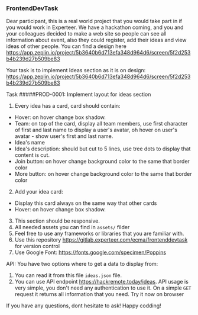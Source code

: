 ### FrontendDevTask

Dear participant,
this is a real world project that you would take part in if you would work in Experteer.
We have a hackathon coming, and you and your colleagues decided to make a web site so people can see all information 
about event, also they could register, add their ideas and view ideas of other people.
You can find a design here https://app.zeplin.io/project/5b3640b6d713efa348d964d6/screen/5f2d253b4b239d27b509be83

Your task is to implement Ideas section as it is on design: 
https://app.zeplin.io/project/5b3640b6d713efa348d964d6/screen/5f2d253b4b239d27b509be83

Task
#####PROD-0001: Implement layout for ideas section
1. Every idea has a card, card should contain: 
 - Hover: on hover change box shadow.
 - Team: on top of the card, display all team members,
 use first character of first and last name to display a user\'s avatar,
 oh hover on user\'s avatar - show user\'s first and last name.
 - Idea\'s name
 - Idea\'s description: should but cut to 5 lines, use tree dots to display that content is cut.
 - Join button: on hover change background color to the same that border color
 - More button: on hover change background color to the same that border color
2. Add your idea card:
 - Display this card always on the same way that other cards
 - Hover: on hover change box shadow.
3. This section should be responsive.
4. All needed assets you can find in `assets/` filder
5. Feel free to use any frameworks or libraries that you are familiar with.
6. Use this repository https://gitlab.experteer.com/ecma/frontenddevtask for version control
7. Use Google Font: https://fonts.google.com/specimen/Poppins

API:
You have two options where to get a data to display from:
1. You can read it from this file `ideas.json` file. 
2. You can use API endpoint https://hackremote.today/ideas. API usage is very simple, you don\'t
need any authentication to use it. On a simple `GET` request it returns all information that you need. Try it now on browser

If you have any questions, dont hesitate to ask!
Happy codding!




